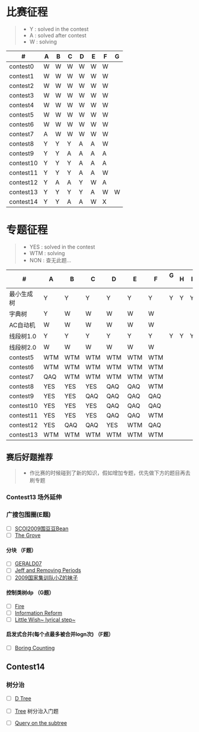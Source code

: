# 比赛征程
> * Y : solved in the contest
> * A : solved after contest
> * W : solving


  \# |  A  |  B  |  C  |  D  |  E  |  F  |  G  |
---|---|---|---|---|---|---|---
|contest0|W|W|W|W|W|W|
|contest1|W|W|W|W|W|W|
|contest2|W|W|W|W|W|W|
|contest3|W|W|W|W|W|W|
|contest4|W|W|W|W|W|W|
|contest5|W|W|W|W|W|W|
|contest6|W|W|W|W|W|W|
|contest7|A|W|W|W|W|W|
|contest8|Y|Y|Y|A|A|W|
|contest9|Y|Y|A|A|A|A|
|contest10|Y|Y|Y|A|A|A|
|contest11|Y|Y|Y|A|A|W|
|contest12|Y|A|A|Y|W|A|
|contest13|Y|Y|Y|Y|A|W|W|
|contest14|Y|Y|A|A|W|X|

# 专题征程
> * YES : solved in the contest
> * WTM : solving
> * NON : 查无此题...

  \# |  A  |  B  |  C  |  D  |  E  |  F  |  G  |  H  |  I  |  J  |  K  |  L  |  M  |  N  |  O  |  P  |  Q  |  R  |  S  |  T  |
---|---|---|---|---|---|---|---|---|---|---|---|---|---|---|---|---|---|---|---|---
|最小生成树|Y|Y|Y|Y|Y|Y|Y|Y|Y|Y|Y|Y|Y|Y|Y|X|X|X|X|X|
|字典树   |Y|W|W|W|W|W|
|AC自动机 |W|W|W|W|W|W|
|线段树1.0|Y|Y|Y|Y|Y|Y|Y|Y|Y|Y|Y|Y|W|Y|W|W|W|
|线段树2.0|W|W|W|W|W|W|
|contest5|WTM|WTM|WTM|WTM|WTM|WTM|
|contest6|WTM|WTM|WTM|WTM|WTM|WTM|
|contest7|QAQ|WTM|WTM|WTM|WTM|WTM|
|contest8|YES|YES|YES|QAQ|QAQ|WTM|
|contest9|YES|YES|QAQ|QAQ|QAQ|QAQ|
|contest10|YES|YES|YES|QAQ|QAQ|QAQ|
|contest11|YES|YES|YES|QAQ|QAQ|WTM|
|contest12|YES|QAQ|QAQ|YES|WTM|QAQ|
|contest13|WTM|WTM|WTM|WTM|WTM|WTM|


## 赛后好题推荐
> * 作比赛的时候碰到了新的知识，假如增加专题，优先做下方的题目再去刷专题


### Contest13 场外延伸
### 广搜包围圈(E题)
- [ ] [SCOI2009围豆豆Bean](http://www.lydsy.com/JudgeOnline/problem.php?id=1294)
- [ ] [The Grove](http://poj.org/problem?id=3182)
#### 分块 （F题）
- [ ] [GERALD07](https://www.codechef.com/MARCH14/problems/GERALD07)
- [ ] [Jeff and Removing Periods](http://codeforces.com/problemset/problem/351/D)
- [ ] [2009国家集训队小Z的袜子](http://www.lydsy.com/JudgeOnline/problem.php?id=2038)
#### 控制类树dp （G题）
- [ ] [Fire](http://poj.org/problem?id=2152)
- [ ] [Information Reform](http://codeforces.com/contest/70/problem/E)
- [ ] [Little Wish~ lyrical step~](http://acm.hdu.edu.cn/showproblem.php?pid=4735)
#### 启发式合并(每个点最多被合并logn次) （F题）
- [ ] [Boring Counting](http://acm.hdu.edu.cn/showproblem.php?pid=4358)
## Contest14
### 树分治
- [ ] [D Tree](http://acm.hdu.edu.cn/showproblem.php?pid=4812)
- [ ] [Tree](http://poj.org/problem?id=1741) 树分治入门题
- [ ] [Query on the subtree](http://acm.hdu.edu.cn/showproblem.php?pid=4918)

